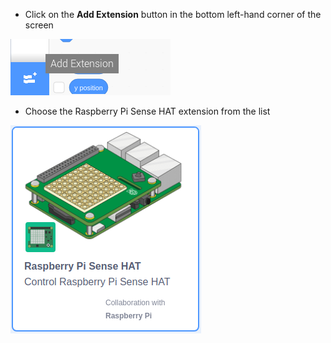 - Click on the **Add Extension** button in the bottom left-hand corner of the screen

![The add extention icon (two seperate blocks with an 'add' sign) is highlighted.](images/add-extension.png)

- Choose the Raspberry Pi Sense HAT extension from the list

![The Raspberry Pi Sense HAT extension icon in the Extension list. The extension icon has a picture of a Raspberry Pi with Sense Hat and the words 'Raspberry Pi Sense HAT. Control Raspberry Pi Sense HAT'.](images/add-sensehat-extension.png)
